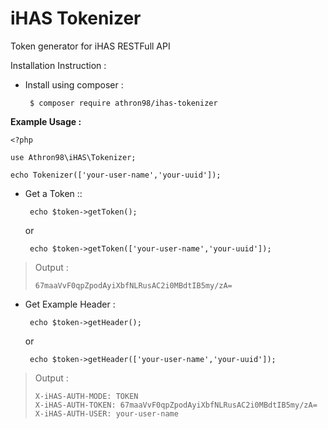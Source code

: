 
# iHAS Tokenizer

Token generator for iHAS RESTFull API

Installation Instruction :
 - Install using composer :

        $ composer require athron98/ihas-tokenizer
**Example Usage :**

	<?php

	use Athron98\iHAS\Tokenizer;

	echo Tokenizer(['your-user-name','your-uuid']);


 - Get a Token ::


		echo $token->getToken();

	or

		echo $token->getToken(['your-user-name','your-uuid']);

> Output :
>
>
>
> `67maaVvF0qpZpodAyiXbfNLRusAC2i0MBdtIB5my/zA=`

 - Get Example Header :


		echo $token->getHeader();
	or

		echo $token->getHeader(['your-user-name','your-uuid']);


> Output :
>
>     X-iHAS-AUTH-MODE: TOKEN
>     X-iHAS-AUTH-TOKEN: 67maaVvF0qpZpodAyiXbfNLRusAC2i0MBdtIB5my/zA=
>     X-iHAS-AUTH-USER: your-user-name
